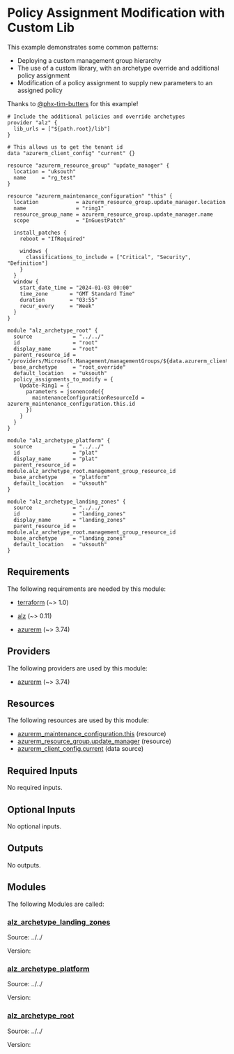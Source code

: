 <!-- BEGIN_TF_DOCS -->
# Policy Assignment Modification with Custom Lib

This example demonstrates some common patterns:

- Deploying a custom management group hierarchy
- The use of a custom library, with an archetype override and additional policy assignment
- Modification of a policy assignment to supply new parameters to an assigned policy

Thanks to [@phx-tim-butters](https://github.com/phx-tim-butters) for this example!

```hcl
# Include the additional policies and override archetypes
provider "alz" {
  lib_urls = ["${path.root}/lib"]
}

# This allows us to get the tenant id
data "azurerm_client_config" "current" {}

resource "azurerm_resource_group" "update_manager" {
  location = "uksouth"
  name     = "rg_test"
}

resource "azurerm_maintenance_configuration" "this" {
  location            = azurerm_resource_group.update_manager.location
  name                = "ring1"
  resource_group_name = azurerm_resource_group.update_manager.name
  scope               = "InGuestPatch"

  install_patches {
    reboot = "IfRequired"

    windows {
      classifications_to_include = ["Critical", "Security", "Definition"]
    }
  }
  window {
    start_date_time = "2024-01-03 00:00"
    time_zone       = "GMT Standard Time"
    duration        = "03:55"
    recur_every     = "Week"
  }
}

module "alz_archetype_root" {
  source             = "../../"
  id                 = "root"
  display_name       = "root"
  parent_resource_id = "/providers/Microsoft.Management/managementGroups/${data.azurerm_client_config.current.tenant_id}"
  base_archetype     = "root_override"
  default_location   = "uksouth"
  policy_assignments_to_modify = {
    Update-Ring1 = {
      parameters = jsonencode({
        maintenanceConfigurationResourceId = azurerm_maintenance_configuration.this.id
      })
    }
  }
}

module "alz_archetype_platform" {
  source             = "../../"
  id                 = "plat"
  display_name       = "plat"
  parent_resource_id = module.alz_archetype_root.management_group_resource_id
  base_archetype     = "platform"
  default_location   = "uksouth"
}

module "alz_archetype_landing_zones" {
  source             = "../../"
  id                 = "landing_zones"
  display_name       = "landing_zones"
  parent_resource_id = module.alz_archetype_root.management_group_resource_id
  base_archetype     = "landing_zones"
  default_location   = "uksouth"
}
```

<!-- markdownlint-disable MD033 -->
## Requirements

The following requirements are needed by this module:

- <a name="requirement_terraform"></a> [terraform](#requirement\_terraform) (~> 1.0)

- <a name="requirement_alz"></a> [alz](#requirement\_alz) (~> 0.11)

- <a name="requirement_azurerm"></a> [azurerm](#requirement\_azurerm) (~> 3.74)

## Providers

The following providers are used by this module:

- <a name="provider_azurerm"></a> [azurerm](#provider\_azurerm) (~> 3.74)

## Resources

The following resources are used by this module:

- [azurerm_maintenance_configuration.this](https://registry.terraform.io/providers/hashicorp/azurerm/latest/docs/resources/maintenance_configuration) (resource)
- [azurerm_resource_group.update_manager](https://registry.terraform.io/providers/hashicorp/azurerm/latest/docs/resources/resource_group) (resource)
- [azurerm_client_config.current](https://registry.terraform.io/providers/hashicorp/azurerm/latest/docs/data-sources/client_config) (data source)

<!-- markdownlint-disable MD013 -->
## Required Inputs

No required inputs.

## Optional Inputs

No optional inputs.

## Outputs

No outputs.

## Modules

The following Modules are called:

### <a name="module_alz_archetype_landing_zones"></a> [alz\_archetype\_landing\_zones](#module\_alz\_archetype\_landing\_zones)

Source: ../../

Version:

### <a name="module_alz_archetype_platform"></a> [alz\_archetype\_platform](#module\_alz\_archetype\_platform)

Source: ../../

Version:

### <a name="module_alz_archetype_root"></a> [alz\_archetype\_root](#module\_alz\_archetype\_root)

Source: ../../

Version:

<!-- END_TF_DOCS -->